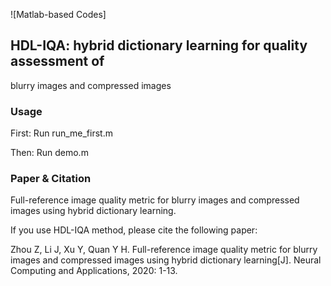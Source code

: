![Matlab-based Codes]

## HDL-IQA: hybrid dictionary learning for quality assessment of
blurry images and compressed images

### Usage

First: Run run_me_first.m

Then: Run demo.m


### Paper & Citation
Full-reference image quality metric for blurry images and compressed images using hybrid dictionary learning.
 

If you use HDL-IQA method, please cite the following paper: 

Zhou Z, Li J, Xu Y, Quan Y H. 
Full-reference image quality metric for blurry images and compressed images using hybrid dictionary learning[J]. 
Neural Computing and Applications, 2020: 1-13.
